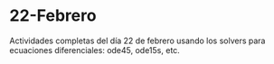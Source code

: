 # 22-Febrero
Actividades completas del día 22 de febrero usando los solvers para ecuaciones diferenciales: ode45, ode15s, etc.
